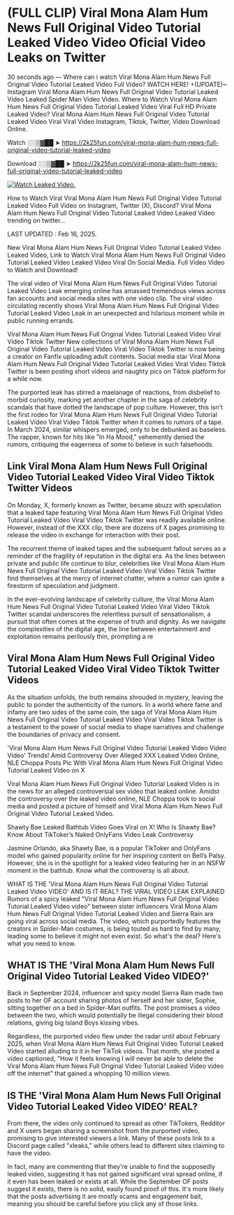 # (FULL CLIP) Viral Mona Alam Hum News Full Original Video Tutorial Leaked Video Video Oficial Video Leaks on Twitter

30 seconds ago — Where can i watch Viral Mona Alam Hum News Full Original Video Tutorial Leaked Video Full Video? WATCH HERE! +(UPDATE)~ Instagram Viral Mona Alam Hum News Full Original Video Tutorial Leaked Video Leaked Spider Man Video Video. Where to Watch Viral Mona Alam Hum News Full Original Video Tutorial Leaked Video Viral Full HD Private Leaked Video? Viral Mona Alam Hum News Full Original Video Tutorial Leaked Video Viral Viral Video Instagram, Tiktok, Twitter, Video Download Online.

Watch ░░▒▓██ ➤ https://2k25fun.com/viral-mona-alam-hum-news-full-original-video-tutorial-leaked-video

Download ░░▒▓██ ➤ https://2k25fun.com/viral-mona-alam-hum-news-full-original-video-tutorial-leaked-video

[![Watch Leaked Video.](https://miro.medium.com/v2/resize:fit:828/format:webp/1*cilzJN44JGOrTw9NJCrNHA.gif "Watch Leaked Video")](https://2k25fun.com/viral-mona-alam-hum-news-full-original-video-tutorial-leaked-video)

How to Watch Viral Viral Mona Alam Hum News Full Original Video Tutorial Leaked Video Full Video on Instagram, Twitter (X), Discord? Viral Mona Alam Hum News Full Original Video Tutorial Leaked Video Leaked Video trending on twitter...

LAST UPDATED : Feb 16, 2025.

New Viral Mona Alam Hum News Full Original Video Tutorial Leaked Video Leaked Video, Link to Watch Viral Mona Alam Hum News Full Original Video Tutorial Leaked Video Leaked Video Viral On Social Media. Full Video Video to Watch and Download!

The viral video of Viral Mona Alam Hum News Full Original Video Tutorial Leaked Video Leak emerging online has amassed tremendous views across fan accounts and social media sites with one video clip. The viral video circulating recently shows Viral Mona Alam Hum News Full Original Video Tutorial Leaked Video Leak in an unexpected and hilarious moment while in public running errands.

Viral Mona Alam Hum News Full Original Video Tutorial Leaked Video Viral Video Tiktok Twitter New collections of Viral Mona Alam Hum News Full Original Video Tutorial Leaked Video Viral Video Tiktok Twitter is now being a creator on Fanfix uploading adult contents. Social media star Viral Mona Alam Hum News Full Original Video Tutorial Leaked Video Viral Video Tiktok Twitter is been posting short videos and naughty pics on Tiktok platform for a while now.

The purported leak has stirred a maelanage of reactions, from disbelief to morbid curiosity, marking yet another chapter in the saga of celebrity scandals that have dotted the landscape of pop culture. However, this isn't the first rodeo for Viral Mona Alam Hum News Full Original Video Tutorial Leaked Video Viral Video Tiktok Twitter when it comes to rumors of a tape. In March 2024, similar whispers emerged, only to be debunked as baseless. The rapper, known for hits like "In Ha Mood," vehemently denied the rumors, critiquing the eagerness of some to believe in such falsehoods.

## Link Viral Mona Alam Hum News Full Original Video Tutorial Leaked Video Viral Video Tiktok Twitter Videos

On Monday, X, formerly known as Twitter, became abuzz with speculation that a leaked tape featuring Viral Mona Alam Hum News Full Original Video Tutorial Leaked Video Viral Video Tiktok Twitter was readily available online. However, instead of the XXX clip, there are dozens of X pages promising to release the video in exchange for interaction with their post.

The recurrent theme of leaked tapes and the subsequent fallout serves as a reminder of the fragility of reputation in the digital era. As the lines between private and public life continue to blur, celebrities like Viral Mona Alam Hum News Full Original Video Tutorial Leaked Video Viral Video Tiktok Twitter find themselves at the mercy of internet chatter, where a rumor can ignite a firestorm of speculation and judgment.

In the ever-evolving landscape of celebrity culture, the Viral Mona Alam Hum News Full Original Video Tutorial Leaked Video Viral Video Tiktok Twitter scandal underscores the relentless pursuit of sensationalism, a pursuit that often comes at the expense of truth and dignity. As we navigate the complexities of the digital age, the line between entertainment and exploitation remains perilously thin, prompting a re

##  Viral Mona Alam Hum News Full Original Video Tutorial Leaked Video Viral Video Tiktok Twitter Videos

As the situation unfolds, the truth remains shrouded in mystery, leaving the public to ponder the authenticity of the rumors. In a world where fame and infamy are two sides of the same coin, the saga of Viral Mona Alam Hum News Full Original Video Tutorial Leaked Video Viral Video Tiktok Twitter is a testament to the power of social media to shape narratives and challenge the boundaries of privacy and consent.

'Viral Mona Alam Hum News Full Original Video Tutorial Leaked Video Video Video' Trends! Amid Controversy Over Alleged XXX Leaked Video Online, NLE Choppa Posts Pic With Viral Mona Alam Hum News Full Original Video Tutorial Leaked Video on X

Viral Mona Alam Hum News Full Original Video Tutorial Leaked Video is in the news for an alleged controversial sex video that leaked online. Amidst the controversy over the leaked video online, NLE Choppa took to social media and posted a picture of himself and Viral Mona Alam Hum News Full Original Video Tutorial Leaked Video.

Shawty Bae Leaked Bathtub Video Goes Viral on X! Who Is Shawty Bae? Know About TikToker’s Naked OnlyFans Video Leak Controversy

Jasmine Orlando, aka Shawty Bae, is a popular TikToker and OnlyFans model who gained popularity online for her inspiring content on Bell’s Palsy. However, she is in the spotlight for a leaked video featuring her in an NSFW moment in the bathtub. Know what the controversy is all about.

WHAT IS THE 'Viral Mona Alam Hum News Full Original Video Tutorial Leaked Video VIDEO' AND IS IT REAL? THE VIRAL VIDEO LEAK EXPLAINED Rumors of a spicy leaked "Viral Mona Alam Hum News Full Original Video Tutorial Leaked Video video" between sister influencers Viral Mona Alam Hum News Full Original Video Tutorial Leaked Video and Sierra Rain are going viral across social media. The video, which purportedly features the creators in Spider-Man costumes, is being touted as hard to find by many, leading some to believe it might not even exist. So what's the deal? Here's what you need to know.

## WHAT IS THE 'Viral Mona Alam Hum News Full Original Video Tutorial Leaked Video VIDEO?'

Back in September 2024, influencer and spicy model Sierra Rain made two posts to her OF account sharing photos of herself and her sister, Sophie, sitting together on a bed in Spider-Man outfits. The post promises a video between the two, which would potentially be illegal considering their blood relations, giving big Island Boys kissing vibes.

Regardless, the purported video flew under the radar until about February 2025, when Viral Mona Alam Hum News Full Original Video Tutorial Leaked Video started alluding to it in her TikTok videos. That month, she posted a video captioned, "How it feels knowing I will never be able to delete the Viral Mona Alam Hum News Full Original Video Tutorial Leaked Video video off the internet" that gained a whopping 10 million views.

## IS THE 'Viral Mona Alam Hum News Full Original Video Tutorial Leaked Video VIDEO' REAL?

From there, the video only continued to spread as other TikTokers, Redditor and X users began sharing a screenshot from the purported video, promising to give interested viewers a link. Many of these posts link to a Discord page called "xleaks," while others lead to different sites claiming to have the video.

In fact, many are commenting that they're unable to find the supposedly leaked video, suggesting it has not gained significant viral spread online, if it even has been leaked or exists at all. While the September OF posts suggest it exists, there is no solid, easily found proof of this. It's more likely that the posts advertising it are mostly scams and engagement bait, meaning you should be careful before you click any of those links.